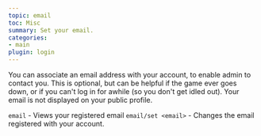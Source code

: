 ```yaml
---
topic: email
toc: Misc
summary: Set your email.
categories:
- main
plugin: login
---
```

You can associate an email address with your account, to enable admin to contact you.  This is optional, but can be helpful if the game ever goes down, or if you can't log in for awhile (so you don't get idled out).  Your email is not displayed on your public profile.

`email` - Views your registered email
`email/set <email>` - Changes the email registered with your account.
